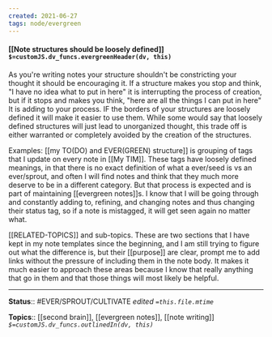 ```yaml
---
created: 2021-06-27
tags: node/evergreen
---
```


#### [[Note structures should be loosely defined]] `$=customJS.dv_funcs.evergreenHeader(dv, this)`

As you're writing notes your structure shouldn't be constricting your thought it should be encouraging it. If a structure makes you stop and think, "I have no idea what to put in here" it is interrupting the process of creation, but if it stops and makes you think, "here are all the things I can put in here" It is adding to your process. IF the borders of your structures are loosely defined it will make it easier to use them. While some would say that loosely defined structures will just lead to unorganized thought, this trade off is either warranted or completely avoided by the creation of the structures.

Examples:
[[my TO(DO) and EVER(GREEN) structure]] is grouping of tags that I update on every note in [[My TIM]]. These tags have loosely defined meanings, in that there is no exact definition of what a ever/seed is vs an ever/sprout, and often I will find notes and think that they much more deserve to be in a different category. But that process is expected and is part of maintaining [[evergreen notes]]s. I know that I will be going through and constantly adding to, refining, and changing notes and thus changing their status tag, so if a note is mistagged, it will get seen again no matter what.

[[RELATED-TOPICS]] and sub-topics. These are two sections that I have kept in my note templates since the beginning, and I am still trying to figure out what the difference is, but their [[purpose]] are clear, prompt me to add links without the pressure of including them in the note body. It makes it much easier to approach these areas because I know that really anything that go in them and that those things will most likely be helpful.

---

**Status**:: #EVER/SPROUT/CULTIVATE 
*edited `=this.file.mtime`*

**Topics**:: [[second brain]], [[evergreen notes]], [[note writing]]
*`$=customJS.dv_funcs.outlinedIn(dv, this)`*

